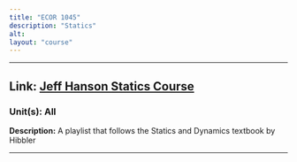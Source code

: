 ```yaml
---
title: "ECOR 1045"
description: "Statics"
alt:
layout: "course"
---
```


---

## Link: [Jeff Hanson Statics Course](https://www.youtube.com/playlist?list=PLRqDfxcafc23LXGoItpkYMKtUdHaQwSDC)

### Unit(s): All

**Description:** A playlist that follows the Statics and Dynamics textbook by Hibbler 

---